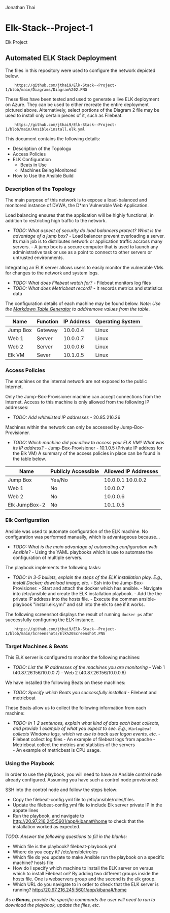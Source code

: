 Jonathan Thai
# Elk-Stack--Project-1
Elk Project
## Automated ELK Stack Deployment

The files in this repository were used to configure the network depicted below.

		https://github.com/jthai9/Elk-Stack--Project-1/blob/main/Diagrams/Diagram%202.PNG

These files have been tested and used to generate a live ELK deployment on Azure. They can be used to either recreate the entire deployment pictured above. Alternatively, select portions of the Diagram 2 file may be used to install only certain pieces of it, such as Filebeat.

		https://github.com/jthai9/Elk-Stack--Project-1/blob/main/Ansible/install.elk.yml

This document contains the following details:
- Description of the Topologu
- Access Policies
- ELK Configuration
  - Beats in Use
  - Machines Being Monitored
- How to Use the Ansible Build


### Description of the Topology

The main purpose of this network is to expose a load-balanced and monitored instance of DVWA, the D*mn Vulnerable Web Application.

Load balancing ensures that the application will be highly functional, in addition to restricting high traffic to the network.
- _TODO: What aspect of security do load balancers protect? What is the advantage of a jump box?_
		- Load balancer prevent overloading a server. Its main job is to distributes network or application traffic accross many servers. 
		- A jump box is a secure computer that is used to launch any administrative task or use as a point to connect to other servers or untrusted environments.
		
Integrating an ELK server allows users to easily monitor the vulnerable VMs for changes to the network and system logs.
- _TODO: What does Filebeat watch for?_
		- Filebeat monitors log files  
- _TODO: What does Metricbeat record?_
		- It records metrics and statistics data 

The configuration details of each machine may be found below.
_Note: Use the [Markdown Table Generator](http://www.tablesgenerator.com/markdown_tables) to add/remove values from the table_.

| Name     | Function | IP Address | Operating System |
|----------|----------|------------|------------------|
| Jump Box | Gateway  | 10.0.0.4   | Linux            |
| Web 1    | Server   | 10.0.0.7   | Linux            |
| Web 2    | Server   | 10.0.0.6   | Linux            |
| Elk VM   | Sever    | 10.1.0.5   | Linux            |

### Access Policies

The machines on the internal network are not exposed to the public Internet. 

Only the Jump-Box-Provisioner machine can accept connections from the Internet. Access to this machine is only allowed from the following IP addresses:
- _TODO: Add whitelisted IP addresses_
		- 20.85.216.26
		
Machines within the network can only be accessed by Jump-Box-Provisioner.
- _TODO: Which machine did you allow to access your ELK VM? What was its IP address?_
		- Jump-Box-Provisioner
		- 10.1.0.5 (Private IP address for the Elk VM)
A summary of the access policies in place can be found in the table below.

| Name        | Publicly Accessible | Allowed IP Addresses |
|-------------|---------------------|----------------------|
| Jump Box    | Yes/No              | 10.0.0.1 10.0.0.2    |
| Web 1       | No                  | 10.0.0.7             |
| Web 2       | No                  | 10.0.0.6             |
|Elk JumpBox-2| No                  | 10.1.0.5             |

### Elk Configuration

Ansible was used to automate configuration of the ELK machine. No configuration was performed manually, which is advantageous because...
- _TODO: What is the main advantage of automating configuration with Ansible?_
		- Using the YAML playbooks which is use to automate the configuration of multiple servers.

The playbook implements the following tasks:
- _TODO: In 3-5 bullets, explain the steps of the ELK installation play. E.g., install Docker; download image; etc._
		- Ssh into the Jump-Box-Provisioner.
		- Start and attach the docker which has ansible.
		- Navigate into /etc/ansible and create the ELK installation playbook.
		- Add the the private IP address into the hosts file.
		- Execute the comman ansible-playbook "install.elk.yml" and ssh into the elk to see if it works. 

The following screenshot displays the result of running `docker ps` after successfully configuring the ELK instance.

		https://github.com/jthai9/Elk-Stack--Project-1/blob/main/Screenshots/Elk%20Screenshot.PNG

### Target Machines & Beats
This ELK server is configured to monitor the following machines:
- _TODO: List the IP addresses of the machines you are monitoring_
		- Web 1 (40.87.26.156/10.0.0.7)
		- Web 2 (40.87.26.156/10.0.0.6)

We have installed the following Beats on these machines:
- _TODO: Specify which Beats you successfully installed_
		- Filebeat and metricbeat 

These Beats allow us to collect the following information from each machine:
- _TODO: In 1-2 sentences, explain what kind of data each beat collects, and provide 1 example of what you expect to see. E.g., `Winlogbeat` collects Windows logs, which we use to track user logon events, etc._
		- Filebeat collect log files 
				- An example of filebeat logs from apache
		- Metricbeat collect the metrics and statistics of the servers	
				- An example of metricbeat is CPU usage.

### Using the Playbook
In order to use the playbook, you will need to have an Ansible control node already configured. Assuming you have such a control node provisioned: 

SSH into the control node and follow the steps below:
- Copy the filebeat-config.yml file to /etc/ansible/roles/files.
- Update the filebeat-config.yml file to include Elk server private IP in the appate lines 
- Run the playbook, and navigate to http://20.97.216.245:5601/app/kibana#/home to check that the installation worked as expected.

_TODO: Answer the following questions to fill in the blanks:_
- Which file is the playbook? filebeat-playbook.yml
- Where do you copy it? /etc/ansible/roles
- Which file do you update to make Ansible run the playbook on a specific machine? hosts file
- How do I specify which machine to install the ELK server on versus which to install Filebeat on? By adding two different groups inside the hosts file. One is webservers group and the second is the elk group.
- Which URL do you navigate to in order to check that the ELK server is running? http://20.97.216.245:5601/app/kibana#/home

_As a **Bonus**, provide the specific commands the user will need to run to download the playbook, update the files, etc._
